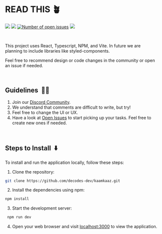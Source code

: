 # READ THIS 🪴

<a href="https://decodes-goodwill.web.app/"><img src="https://img.shields.io/badge/Visit-Live_Website-FFF5EB.svg?"/></a>
<a href="https://discord.gg/jz4nVha6hX"><img src="https://img.shields.io/badge/Join-Discord-7289DA.svg?"/></a>
<a href="http://docs.discord.red/en/stable/?badge=stable"><img src="https://img.shields.io/github/issues/decodes-dev/kaamkaaz" alt="Number of open issues" /></a>
<a href="https://discord.gg/jz4nVha6hX"><img src="https://img.shields.io/github/license/decodes-dev/kaamkaaz"/></a>

<br />

This project uses React, Typescript, NPM, and Vite. In future we are planning to include libraries like styled-components.

Feel free to recommend design or code changes in the community or open an issue if needed.

<br/>

## Guidelines &nbsp;👩‍🏫

1. Join our [Discord Community](https://discord.gg/jz4nVha6hX).
2. We understand that comments are difficult to write, but try!
3. Feel free to change the UI or UX.
4. Have a look at [Open Issues](https://github.com/decodes-dev/kaamkaaz/issues) to start picking up your tasks. Feel free to create new ones if needed.

<br/>

## Steps to Install &nbsp;⬇️

To install and run the application locally, follow these steps:

1. Clone the repository:

```sh
git clone https://github.com/decodes-dev/kaamkaaz.git
```

2. Install the dependencies using npm:

```sh
npm install
```

3. Start the development server:

```sh
 npm run dev
```

4. Open your web browser and visit [localhost:3000](http://localhost:3000) to view the application.

